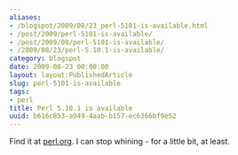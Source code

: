 ```yaml
---
aliases:
- /blogspot/2009/08/23_perl-5101-is-available.html
- /post/2009/perl-5101-is-available/
- /post/2009/08/perl-5101-is-available/
- /2009/08/23/perl-5.10.1-is-available/
category: blogspot
date: 2009-08-23 00:00:00
layout: layout:PublishedArticle
slug: perl-5101-is-available
tags:
- perl
title: Perl 5.10.1 is available
uuid: b616c853-a949-4aab-b157-ec6366bf9e52
---
```


Find it at <a href="http://perl.org">perl.org</a>. I can stop whining - for a little bit, at least.
